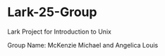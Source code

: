 # Lark-25-Group
Lark Project for Introduction to Unix 

Group Name: McKenzie Michael and Angelica Louis 
